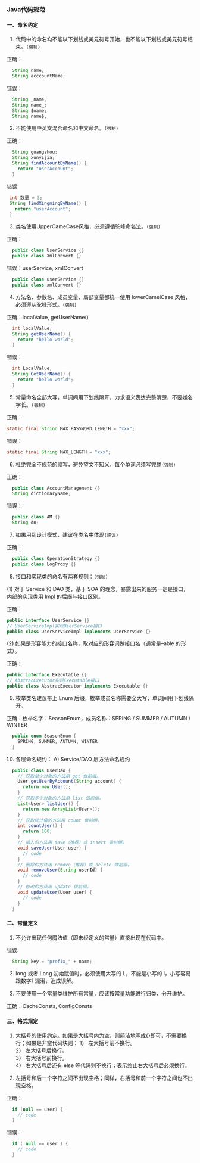 ### Java代码规范
#### 一、命名约定
1. 代码中的命名均不能以下划线或美元符号开始，也不能以下划线或美元符号结束。`(强制)`

  正确：

  ```java
    String name;
    String acccountName;
  ```

  错误：

  ```java
    String _name;
    String name_;
    String $name;
    String name$;
  ```

2. 不能使用中英文混合命名和中文命名。`(强制)`

  正确：

  ```java
    String guangzhou;
    String xunyijia;
    String findAccountByName() {
      return "userAccount";
    }
  ```

   错误:

   ```java
    int 数量 = 3;
    String findXingmingByName() {
      return "userAccount";
    }
  ```

3. 类名使用UpperCameCase风格，必须遵循驼峰命名法。`(强制)`

  正确：

  ```java
    public class UserService {}
    public class XmlConvert {}
  ```

  错误：userService, xmlConvert

  ```java
    public class userService {}
    public class xmlConvert {}
  ```

4. 方法名、参数名、成员变量、局部变量都统一使用 lowerCamelCase 风格，必须遵从驼峰形式。`(强制)`

  正确：localValue, getUserName()

  ```java
    int localValue;
    String getUserName() {
      return "hello world";
    }
  ```

  错误：

  ```java
    int LocalValue;
    String GetUserName() {
      return "hello world";
    }
  ```

5. 常量命名全部大写，单词间用下划线隔开，力求语义表达完整清楚，不要嫌名字长。`(强制)`

  正确：

  ```java
  static final String MAX_PASSWORD_LENGTH = "xxx";
  ```

  错误：

  ```java
  static final String MAX_LENGTH = "xxx";
  ```

6. 杜绝完全不规范的缩写，避免望文不知义，每个单词必须写完整`(强制)`

  正确：

  ```java
    public class AccountManagement {}
    String dictionaryName;
  ```

  错误：

  ```java
    public class AM {}
    String dn;
  ```

7. 如果用到设计模式，建议在类名中体现`(建议)`

  正确：

  ```java
    public class OperationStrategy {}
    public class LogProxy {}
  ```

8. 接口和实现类的命名有两套规则：`(强制)`

  (1) 对于 Service 和 DAO 类，基于 SOA 的理念，暴露出来的服务一定是接口，
  内部的实现类用 Impl 的后缀与接口区别。

  正确：

  ```java
  public interface UserService {}
  // UserServiceImpl实现UserService接口
  public class UserServiceImpl implements UserService {}
  ```

  (2) 如果是形容能力的接口名称，取对应的形容词做接口名（通常是–able 的形式）。

  正确：

  ```java
  public interface Executable {}
  // AbstracExecutor实现Executable接口
  public class AbstracExecutor implements Executable {}
  ```

9. 枚举类名建议带上 Enum 后缀，枚举成员名称需要全大写，单词间用下划线隔开。

  正确：枚举名字：SeasonEnum，成员名称：SPRING / SUMMER / AUTUMN / WINTER

  ```java
    public enum SeasonEnum {
      SPRING, SUMMER, AUTUMN, WINTER
    }
  ```

10. 各层命名规约：
  A) Service/DAO 层方法命名规约

  ```java
    public class UserDao {
      // 获取单个对象的方法用 get 做前缀。
      User getUserByAccount(String account) {
        return new User();
      }
      // 获取多个对象的方法用 list 做前缀。
      List<User> listUser() {
        return new ArrayList<User>();
      }
      // 获取统计值的方法用 count 做前缀。
      int countUser() {
        return 100;
      }
      // 插入的方法用 save（推荐）或 insert 做前缀。
      void saveUser(User user) {
        // code
      }
      // 删除的方法用 remove（推荐）或 delete 做前缀。
      void removeUser(String userId) {
        // code
      }
      // 修改的方法用 update 做前缀。
      void updateUser(User user) {
        // code
      }
    }
  ```

#### 二、常量定义

1. 不允许出现任何魔法值（即未经定义的常量）直接出现在代码中。

  错误:

  ```java
    String key = "prefix_" + name;
  ```

2. long 或者 Long 初始赋值时，必须使用大写的 L，不能是小写的 l，小写容易跟数字1 混淆，造成误解。

3. 不要使用一个常量类维护所有常量，应该按常量功能进行归类，分开维护。

  正确：CacheConsts, ConfigConsts

#### 三、格式规定

1. 大括号的使用约定。如果是大括号内为空，则简洁地写成{}即可，不需要换行；如果是非空代码块则：
  1） 左大括号前不换行。<br>
  2） 左大括号后换行。<br>
  3） 右大括号前换行。<br>
  4） 右大括号后还有 else 等代码则不换行；表示终止右大括号后必须换行。

2. 左括号和后一个字符之间不出现空格；同样，右括号和前一个字符之间也不出现空格。

  正确：

  ```java
    if (null == user) {
      // code
    }
  ```

  错误：

  ```java
    if ( null == user ) {
      // code
    }
  ```
